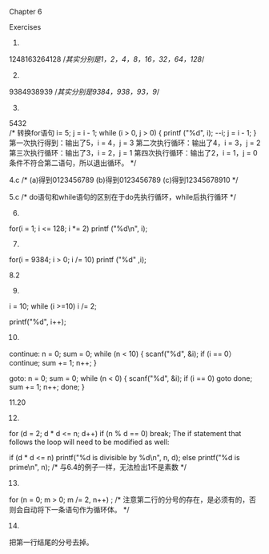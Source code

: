 Chapter 6

Exercises

1.
1248163264128  /*其实分别是1，2，4，8，16，32，64，128*/

2.
9384938939  /*其实分别是9384，938，93，9*/

3.
5432  
/*
转换for语句
i= 5;
j = i - 1;
while (i > 0, j > 0)  {
  printf ("%d", i);
  --i;
  j = i - 1;
}
第一次执行得到：输出了5，i = 4，j = 3
第二次执行循环：输出了4，i = 3，j = 2 
第三次执行循环：输出了3，i = 2，j = 1
第四次执行循环：输出了2，i = 1，j = 0
条件不符合第二语句，所以退出循环。
*/

4.c
/*
(a)得到0123456789
(b)得到0123456789
(c)得到12345678910
*/

5.c
/*
do语句和while语句的区别在于do先执行循环，while后执行循环
*/

6.
for(i = 1; i <= 128; i *= 2)
  printf ("%d\n", i);

7.
for(i = 9384; i > 0; i /= 10)
  printf ("%d" ,i);

8.2

9.
i = 10;
while (i >=10)
  i /= 2;

printf("%d", i++);

10.
continue:
n = 0;
sum = 0;
while (n < 10) {
  scanf("%d", &i);
  if (i == 0）
  continue;
  sum += 1;
  n++;
  }

goto:
n = 0;
sum = 0;
while (n < 0) {
  scanf("%d", &i);
  if (i == 0)
  goto done;
  sum += 1;
  n++;
  done;
}

11.20

12.
for (d = 2; d * d <= n; d++)
  if (n % d == 0)
    break;
The if statement that follows the loop will need to be modified as well:

if (d * d <= n)
  printf("%d is divisible by %d\n", n, d);
else
  printf("%d is prime\n", n);
/*
与6.4的例子一样，无法检出1不是素数
*/

13.
for (n = 0; m > 0; m /= 2, n++)
  ;
/*
注意第二行的分号的存在，是必须有的，否则会自动将下一条语句作为循环体。
*/

14.
把第一行结尾的分号去掉。
